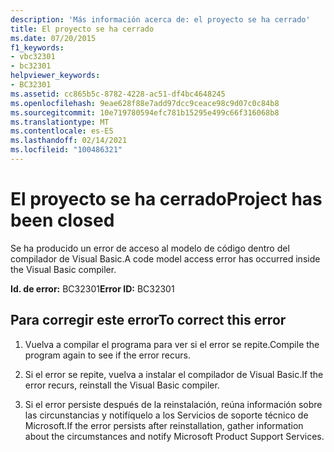 ```yaml
---
description: 'Más información acerca de: el proyecto se ha cerrado'
title: El proyecto se ha cerrado
ms.date: 07/20/2015
f1_keywords:
- vbc32301
- bc32301
helpviewer_keywords:
- BC32301
ms.assetid: cc865b5c-8782-4228-ac51-df4bc4648245
ms.openlocfilehash: 9eae628f88e7add97dcc9ceace98c9d07c0c84b8
ms.sourcegitcommit: 10e719780594efc781b15295e499c66f316068b8
ms.translationtype: MT
ms.contentlocale: es-ES
ms.lasthandoff: 02/14/2021
ms.locfileid: "100486321"
---
```

# <a name="project-has-been-closed"></a><span data-ttu-id="5d913-103">El proyecto se ha cerrado</span><span class="sxs-lookup"><span data-stu-id="5d913-103">Project has been closed</span></span>

<span data-ttu-id="5d913-104">Se ha producido un error de acceso al modelo de código dentro del compilador de Visual Basic.</span><span class="sxs-lookup"><span data-stu-id="5d913-104">A code model access error has occurred inside the Visual Basic compiler.</span></span>  
  
 <span data-ttu-id="5d913-105">**Id. de error:** BC32301</span><span class="sxs-lookup"><span data-stu-id="5d913-105">**Error ID:** BC32301</span></span>  
  
## <a name="to-correct-this-error"></a><span data-ttu-id="5d913-106">Para corregir este error</span><span class="sxs-lookup"><span data-stu-id="5d913-106">To correct this error</span></span>  
  
1. <span data-ttu-id="5d913-107">Vuelva a compilar el programa para ver si el error se repite.</span><span class="sxs-lookup"><span data-stu-id="5d913-107">Compile the program again to see if the error recurs.</span></span>  
  
2. <span data-ttu-id="5d913-108">Si el error se repite, vuelva a instalar el compilador de Visual Basic.</span><span class="sxs-lookup"><span data-stu-id="5d913-108">If the error recurs, reinstall the Visual Basic compiler.</span></span>  
  
3. <span data-ttu-id="5d913-109">Si el error persiste después de la reinstalación, reúna información sobre las circunstancias y notifíquelo a los Servicios de soporte técnico de Microsoft.</span><span class="sxs-lookup"><span data-stu-id="5d913-109">If the error persists after reinstallation, gather information about the circumstances and notify Microsoft Product Support Services.</span></span>  
